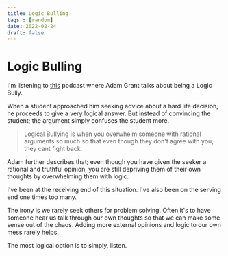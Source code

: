 ```yaml
---
title: Logic Bulling
tags : [random]
date: 2022-02-24
draft: false
---
```

# Logic Bulling

I'm listening to [this](https://fs.blog/knowledge-project-podcast/adam-grant2/) podcast where Adam Grant talks about being a Logic Bully. 

When a student approached him seeking advice about a hard life decision, he proceeds to give a very logical answer. But instead of convincing the student; the argument simply confuses the student more. 

> Logical Bullying is when you overwhelm someone with rational arguments so much so that even though they don't agree with you, they cant fight back.

Adam further describes that; even though you have given the seeker a rational and truthful opinion, you are still depriving them of their own thoughts by overwhelming them with logic.

I've been at the receiving end of this situation. I've also been on the serving end one times too many.

The irony is we rarely seek others for problem solving. Often it's to have someone hear us talk through our own thoughts so that we can make some sense out of the chaos. Adding more external opinions and logic to our own mess rarely helps. 

The most logical option is to simply, listen.